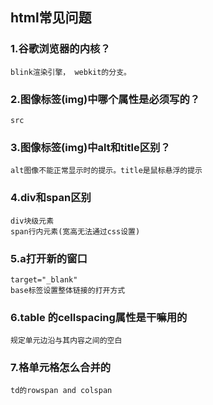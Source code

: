 ## html常见问题
### 1.谷歌浏览器的内核？
    blink渲染引擎， webkit的分支。
### 2.图像标签(img)中哪个属性是必须写的？
    src
### 3.图像标签(img)中alt和title区别？
    alt图像不能正常显示时的提示。title是鼠标悬浮的提示
### 4.div和span区别
    div块级元素
    span行内元素(宽高无法通过css设置)
### 5.a打开新的窗口
    target="_blank"
    base标签设置整体链接的打开方式
### 6.table 的cellspacing属性是干嘛用的
    规定单元边沿与其内容之间的空白
### 7.格单元格怎么合并的
    td的rowspan and colspan
